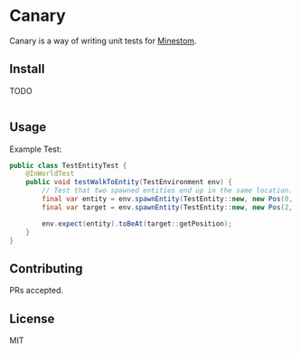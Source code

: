 # Canary

Canary is a way of writing unit tests for [Minestom](https://minestom.net/).

## Install

TODO

```
```

## Usage

Example Test:

```java
public class TestEntityTest {
    @InWorldTest
    public void testWalkToEntity(TestEnvironment env) {
        // Test that two spawned entities end up in the same location.
        final var entity = env.spawnEntity(TestEntity::new, new Pos(0, 41, 0));
        final var target = env.spawnEntity(TestEntity::new, new Pos(2, 41, 0));

        env.expect(entity).toBeAt(target::getPosition);
    }
}

```

## Contributing

PRs accepted.

## License

MIT
